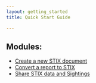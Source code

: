 ```yaml
---
layout: getting_started
title: Quick Start Guide

---
```


## Modules:
- [Create a new STIX document ](/getting-started/sample-walkthrough)
- [Convert a report to STIX](/getting-started/scenario) 
- [Share STIX data and Sightings](/getting-started/sharing) 

